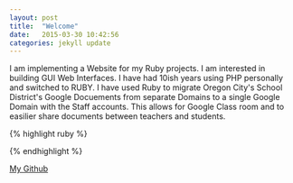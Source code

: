 ```yaml
---
layout: post
title:  "Welcome"
date:   2015-03-30 10:42:56
categories: jekyll update
---
```

I am implementing a Website for my Ruby projects. I am interested in building GUI Web Interfaces. I have had 10ish years using PHP personally and switched to RUBY. I have used Ruby to migrate Oregon City's School District's Google Docuements from separate Domains to a single Google Domain with the Staff accounts. This allows for Google Class room and to easilier share documents between teachers and students.

{% highlight ruby %}

{% endhighlight %}




[My Github][github]


[github]:      http://github.com/joegyoung
